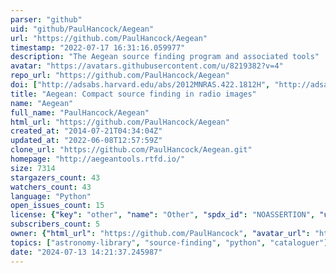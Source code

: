 ```yaml
---
parser: "github"
uid: "github/PaulHancock/Aegean"
url: "https://github.com/PaulHancock/Aegean"
timestamp: "2022-07-17 16:31:16.059977"
description: "The Aegean source finding program and associated tools"
avatar: "https://avatars.githubusercontent.com/u/8219382?v=4"
repo_url: "https://github.com/PaulHancock/Aegean"
doi: ["http://adsabs.harvard.edu/abs/2012MNRAS.422.1812H", "http://adsabs.harvard.edu/abs/2018PASA...35...11H", "https://ui.adsabs.harvard.edu/abs/2012ascl.soft12009H/abstract"]
title: "Aegean: Compact source finding in radio images"
name: "Aegean"
full_name: "PaulHancock/Aegean"
html_url: "https://github.com/PaulHancock/Aegean"
created_at: "2014-07-21T04:34:04Z"
updated_at: "2022-06-08T12:57:59Z"
clone_url: "https://github.com/PaulHancock/Aegean.git"
homepage: "http://aegeantools.rtfd.io/"
size: 7314
stargazers_count: 43
watchers_count: 43
language: "Python"
open_issues_count: 15
license: {"key": "other", "name": "Other", "spdx_id": "NOASSERTION", "url": null, "node_id": "MDc6TGljZW5zZTA="}
subscribers_count: 5
owner: {"html_url": "https://github.com/PaulHancock", "avatar_url": "https://avatars.githubusercontent.com/u/8219382?v=4", "login": "PaulHancock", "type": "User"}
topics: ["astronomy-library", "source-finding", "python", "cataloguer"]
date: "2024-07-13 14:21:37.245987"
---
```

